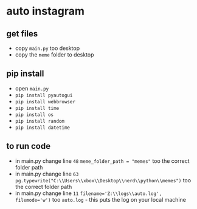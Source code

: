 # auto instagram  

## get files 

- copy `main.py` too desktop 
- copy the `meme` folder to desktop 

## pip install 
- open `main.py` 
- `pip install pyautogui` 
- `pip install webbrowser`
- `pip install time`
- `pip install os`
- `pip install random`
- `pip install datetime` 

## to run code
- in main.py change line `48` `meme_folder_path = "memes"` too the correct folder path 
- in main.py change line `63` `pg.typewrite("C:\\Users\\xbox\\Desktop\\nerd\\python\\memes")` too the correct folder path
- in main.py change line `11` `filename='Z:\\logs\\auto.log', filemode='w')` too `auto.log` - this puts the log on your local machine
